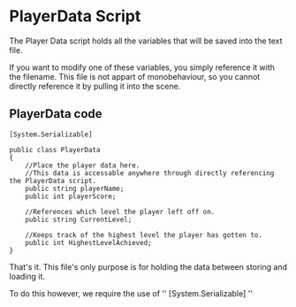 PlayerData Script
=================

The Player Data script holds all the variables that will be saved into the text file.

If you want to modify one of these variables, you simply reference it with the filename. This file is not appart of monobehaviour, so you cannot directly reference it by pulling it into the scene.

## PlayerData code

    [System.Serializable]

    public class PlayerData
    {
        //Place the player data here. 
        //This data is accessable anywhere through directly referencing the PlayerData script.
        public string playerName;
        public int playerScore;

        //References which level the player left off on.
        public string CurrentLevel;

        //Keeps track of the highest level the player has gotten to.
        public int HighestLevelAchieved;
    }

That's it. This file's only purpose is for holding the data between storing and loading it.

To do this however, we require the use of '' [System.Serializable] '' 
